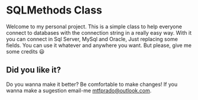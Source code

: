 # SQLMethods Class

Welcome to my personal project. This is a simple class to help everyone connect to databases with the connection string in a really easy way.
With it you can connect in Sql Server, MySql and Oracle, Just replacing some fields.
You can use it whatever and anywhere you want. But please, give me some credits :smiley:

## Did you like it?

Do you wanna make it better? Be comfortable to make changes!
If you wanna make a sugestion email-me mtfprado@outlook.com.